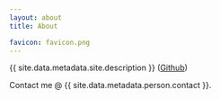 ```yaml
---
layout: about
title: About

favicon: favicon.png
---
```


{{ site.data.metadata.site.description }} ([Github](https://github.com/obrhubr))

Contact me @ <a>{{ site.data.metadata.person.contact }}</a>.
